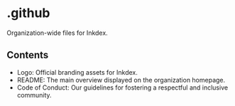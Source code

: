 # .github

Organization-wide files for Inkdex.

## Contents

- Logo: Official branding assets for Inkdex.
- README: The main overview displayed on the organization homepage.
- Code of Conduct: Our guidelines for fostering a respectful and inclusive community.

